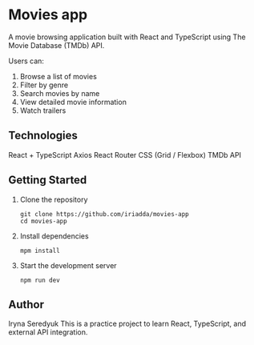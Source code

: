 # Movies app

A movie browsing application built with React and TypeScript using The Movie Database (TMDb) API.

Users can:

1. Browse a list of movies
2. Filter by genre
3. Search movies by name
4. View detailed movie information
5. Watch trailers

## Technologies

React + TypeScript
Axios
React Router
CSS (Grid / Flexbox)
TMDb API

## Getting Started

1. Clone the repository

    ```  
    git clone https://github.com/iriadda/movies-app
   cd movies-app
   ```
2. Install dependencies
    ```
   mpm install
   ```
3. Start the development server
    ```
   npm run dev
   ```
## Author
Iryna Seredyuk
This is a practice project to learn React, TypeScript, and external API integration.
